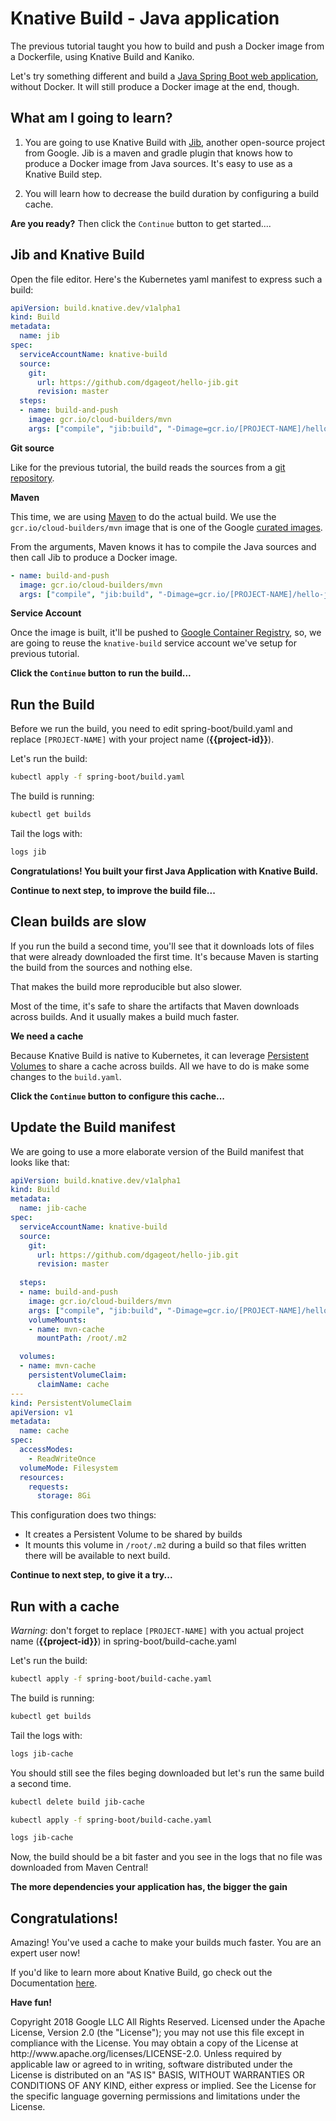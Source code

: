 <walkthrough-author name="David Gageot" repositoryUrl="https://github.com/GoogleCloudPlatform/knative-build-tutorials" email="dgageot@google.com" tutorialName="knative-build-spring-boot"></walkthrough-author>

# Knative Build - Java application

The previous tutorial taught you how to build and push a Docker image from a Dockerfile,
using Knative Build and Kaniko.

Let's try something different and build a [Java Spring Boot web application](https://github.com/dgageot/hello-jib),
without Docker. It will still produce a Docker image at the end, though.

## What am I going to learn?

 1. You are going to use Knative Build with [Jib](https://github.com/GoogleContainerTools/jib),
another open-source project from Google. Jib is a maven and gradle plugin that knows how to produce a Docker image
from Java sources. It's easy to use as a Knative Build step.

 2. You will learn how to decrease the build duration by configuring a build cache.

**Are you ready?** Then click the `Continue` button to get started....

## Jib and Knative Build

<walkthrough-spotlight-pointer spotlightId="devshell-web-editor-button">Open the file editor</walkthrough-spotlight-pointer>.
Here's the Kubernetes <walkthrough-editor-open-file filePath="knative-build-tutorials/spring-boot/build.yaml">yaml manifest</walkthrough-editor-open-file>
to express such a build:

```yaml
apiVersion: build.knative.dev/v1alpha1
kind: Build
metadata:
  name: jib
spec:
  serviceAccountName: knative-build
  source:
    git:
      url: https://github.com/dgageot/hello-jib.git
      revision: master
  steps:
  - name: build-and-push
    image: gcr.io/cloud-builders/mvn
    args: ["compile", "jib:build", "-Dimage=gcr.io/[PROJECT-NAME]/hello-jib"]
```

**Git source**

Like for the previous tutorial, the build reads the sources from a [git repository](https://github.com/dgageot/hello-jib).

**Maven**

This time, we are using [Maven](https://maven.apache.org/) to do the actual build.
We use the `gcr.io/cloud-builders/mvn` image that is one of the Google
[curated images](https://github.com/GoogleCloudPlatform/cloud-builders).

From the arguments, Maven knows it has to compile the Java sources and then call Jib
to produce a Docker image.

```yaml
- name: build-and-push
  image: gcr.io/cloud-builders/mvn
  args: ["compile", "jib:build", "-Dimage=gcr.io/[PROJECT-NAME]/hello-jib"]
```

**Service Account**

Once the image is built, it'll be pushed to [Google Container Registry](https://cloud.google.com/container-registry/),
so, we are going to reuse the `knative-build` service account we've setup
for previous tutorial.

**Click the `Continue` button to run the build...**

## Run the Build

Before we run the build, you need to edit <walkthrough-editor-open-file filePath="knative-build-tutorials/spring-boot/build.yaml">spring-boot/build.yaml</walkthrough-editor-open-file> and replace `[PROJECT-NAME]`
with your project name (**{{project-id}}**).

Let's run the build:

```bash
kubectl apply -f spring-boot/build.yaml
```

The build is running:

```bash
kubectl get builds
```

Tail the logs with:

```bash
logs jib
```

**Congratulations! You built your first Java Application with Knative Build.**

<walkthrough-conclusion-trophy></walkthrough-conclusion-trophy>

**Continue to next step, to improve the build file...**

## Clean builds are slow

If you run the build a second time, you'll see that it downloads lots of files
that were already downloaded the first time. It's because Maven is starting
the build from the sources and nothing else.

That makes the build more reproducible but also slower.

Most of the time, it's safe to share the artifacts that Maven downloads across builds.
And it usually makes a build much faster.

**We need a cache**

Because Knative Build is native to Kubernetes, it can leverage [Persistent Volumes](https://kubernetes.io/docs/concepts/storage/persistent-volumes/)
to share a cache across builds. All we have to do is make some changes to the `build.yaml`.

**Click the `Continue` button to configure this cache...**

## Update the Build manifest

We are going to use a more elaborate version of the Build manifest that looks like that:

```yaml
apiVersion: build.knative.dev/v1alpha1
kind: Build
metadata:
  name: jib-cache
spec:
  serviceAccountName: knative-build
  source:
    git:
      url: https://github.com/dgageot/hello-jib.git
      revision: master
 
  steps:
  - name: build-and-push
    image: gcr.io/cloud-builders/mvn
    args: ["compile", "jib:build", "-Dimage=gcr.io/[PROJECT-NAME]/hello-jib"]
    volumeMounts:
    - name: mvn-cache
      mountPath: /root/.m2

  volumes:
  - name: mvn-cache
    persistentVolumeClaim:
      claimName: cache
---
kind: PersistentVolumeClaim
apiVersion: v1
metadata:
  name: cache
spec:
  accessModes:
    - ReadWriteOnce
  volumeMode: Filesystem
  resources:
    requests:
      storage: 8Gi
```

This configuration does two things:

 + It creates a Persistent Volume to be shared by builds
 + It mounts this volume in `/root/.m2` during a build so that files written there will be available to next build.

**Continue to next step, to give it a try...**

## Run with a cache

*Warning*: don't forget to replace `[PROJECT-NAME]` with you actual
project name (**{{project-id}}**) in
<walkthrough-editor-open-file filePath="knative-build-tutorials/spring-boot/build-cache.yaml">spring-boot/build-cache.yaml</walkthrough-editor-open-file>

Let's run the build:

```bash
kubectl apply -f spring-boot/build-cache.yaml
```

The build is running:

```bash
kubectl get builds
```

Tail the logs with:

```bash
logs jib-cache
```

You should still see the files beging downloaded but let's
run the same build a second time.

```bash
kubectl delete build jib-cache
```

```bash
kubectl apply -f spring-boot/build-cache.yaml
```

```bash
logs jib-cache
```

Now, the build should be a bit faster and you see in the logs that no file
was downloaded from Maven Central!

**The more dependencies your application has, the bigger the gain**

## Congratulations!

<walkthrough-conclusion-trophy></walkthrough-conclusion-trophy>

Amazing! You've used a cache to make your builds much faster.
You are an expert user now!

If you'd like to learn more about Knative Build, go check out the Documentation
[here](https://github.com/knative/docs/tree/master/build).

**Have fun!**

<walkthrough-footnote>
Copyright 2018 Google LLC All Rights Reserved. Licensed under the Apache
License, Version 2.0 (the "License"); you may not use this file except in
compliance with the License. You may obtain a copy of the License at
http://www.apache.org/licenses/LICENSE-2.0.
Unless required by applicable law or agreed to in writing, software
distributed under the License is distributed on an "AS IS" BASIS, WITHOUT
WARRANTIES OR CONDITIONS OF ANY KIND, either express or implied. See the
License for the specific language governing permissions and limitations under
the License.
</walkthrough-footnote>